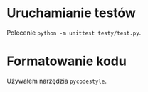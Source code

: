 # Uruchamianie testów
Polecenie `python -m unittest testy/test.py`.

# Formatowanie kodu
Używałem narzędzia `pycodestyle`.
